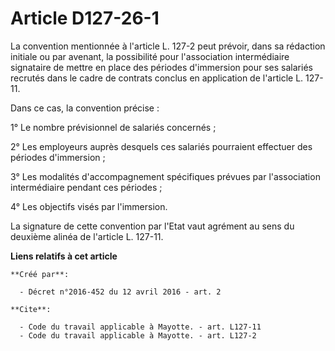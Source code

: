 # Article D127-26-1

La convention mentionnée à l'article L. 127-2 peut prévoir, dans sa rédaction initiale ou par avenant, la possibilité pour
l'association intermédiaire signataire de mettre en place des périodes d'immersion pour ses salariés recrutés dans le cadre
de contrats conclus en application de l'article L. 127-11. 

Dans ce cas, la convention précise : 

1° Le nombre prévisionnel de salariés concernés ; 

2° Les employeurs auprès desquels ces salariés pourraient effectuer des périodes d'immersion ; 

3° Les modalités d'accompagnement spécifiques prévues par l'association intermédiaire pendant ces périodes ; 

4° Les objectifs visés par l'immersion. 

La signature de cette convention par l'Etat vaut agrément au sens du deuxième alinéa de l'article L. 127-11.

**Liens relatifs à cet article**

	**Créé par**:

	  - Décret n°2016-452 du 12 avril 2016 - art. 2

	**Cite**:

	  - Code du travail applicable à Mayotte. - art. L127-11
	  - Code du travail applicable à Mayotte. - art. L127-2
